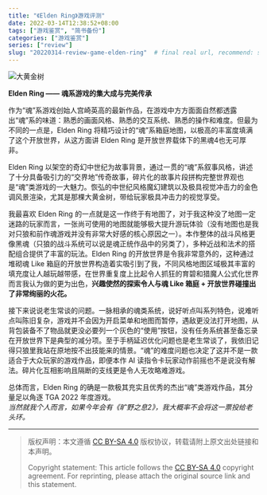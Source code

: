 ```yaml
---
title: "《Elden Ring》游戏评测"
date: 2022-03-14T12:38:52+08:00
tags: ["游戏鉴赏", "简书备份"]
categories: ["游戏鉴赏"]
series: ["review"]
slug: "20220314-review-game-elden-ring"  # final real url, recommend: start by date, follow lower case words with hyphen splitter. E.g., `20230316-text-title`
---
```


![大黄金树](/img/posts/9835942-8e24343598fa095c.jpg "大黄金树")

**Elden Ring —— 魂系游戏的集大成与完美传承**

作为“魂”系游戏创始人宫崎英高的最新作品，在游戏中方方面面自然都透露出“魂”系的味道：熟悉的画面风格、熟悉的交互系统、熟悉的操作和难度。但最为不同的一点是，Elden Ring 将精巧设计的“魂”系箱庭地图，以极高的丰富度填满了这个开放世界，从这方面讲 Elden Ring 是开放世界载体下的黑魂4也无可厚非。

Elden Ring 以架空的奇幻中世纪为故事背景，通过一贯的“魂”系叙事风格，讲述了十分具备吸引力的“交界地”传奇故事，碎片化的故事片段拼构完整世界观也是“魂”类游戏的一大魅力。恢弘的中世纪风格魔幻建筑以及极具视觉冲击力的金色调风景渲染，尤其是那棵大黄金树，带给玩家极具冲击力的视觉享受。

我最喜欢 Elden Ring 的一点就是这一作终于有地图了，对于我这种没了地图一定迷路的玩家而言，一张尚可使用的地图就能够极大提升游玩体验（没有地图也是我对只狼和前作魂游戏并没有非常大好感的核心原因之一）。本作整体的战斗风格更像黑魂（只狼的战斗系统可以说是魂正统作品中的另类了），多种近战和法术的搭配组合提供了丰富的玩法。Elden Ring 的开放世界是令我非常意外的，这种通过堆砌魂 Like 箱庭的开放世界构造着实吸引到了我，不同风格地图区域极其丰富的填充度让人越玩越带感，在世界重复度上比起令人抓狂的育碧和猎魔人公式化世界而言我认为做的更为出色，**兴趣使然的探索令人与魂 Like 箱庭 + 开放世界碰撞出了非常绚丽的火花。**

接下来说说老生常谈的问题。一脉相承的魂类系统，说好听点叫系列特色，说难听点叫陈旧复杂，游戏并不会因为开启菜单和地图而暂停，遇敌更没法打开地图，从背包装备不了物品就更没必要列一个灰色的“使用”按钮，没有任务系统甚至备忘录在开放世界下是典型的减分项。至于手柄延迟优化问题也是老生常谈了，我依旧记得只狼里我站在原地按不出技能来的情景。“魂”的难度问题也决定了这并不是一款适合于大众玩家的游戏作品，即便本作 AI 读指令卡玩家动作前摇也不是说没有解法。碎片化互相影响且隔断的支线更是令人无攻略难游戏。

总体而言，Elden Ring 的确是一款极其充实且优秀的杰出“魂”类游戏作品，其分量足以角逐 TGA 2022 年度游戏。\
*当然就我个人而言，如果今年会有《旷野之息2》，我大概率不会将这一票投给老头环。*

---

> 版权声明：本文遵循 [CC BY-SA 4.0](https://creativecommons.org/licenses/by-sa/4.0/deed.zh) 版权协议，转载请附上原文出处链接和本声明。
>
> Copyright statement: This article follows the [CC BY-SA 4.0](https://creativecommons.org/licenses/by-sa/4.0/deed.en) copyright agreement. For reprinting, please attach the original source link and this statement.
